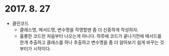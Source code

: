 # 2017. 8. 27
* 클린코드
  * 클래스명, 메서드명, 변수명을 작명할땐 좀 더 신중하게 작성하자.
  * 훌룡한 코드란 처음부터 나오는게 아니다. 하루에 코드가 끝나기전에 메서드를 한개 추출하고 클래스를 하나 추출하고 변수명을 좀 더 알아보기 쉽게 바꾸는 것부터가 시작이다.
